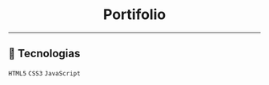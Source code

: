 <h1 align="center"> Portifolio </h1>

---


<p align="center">
  
  ## 🤖 Tecnologias
  
  `HTML5` `CSS3` `JavaScript` 
  
</p>
